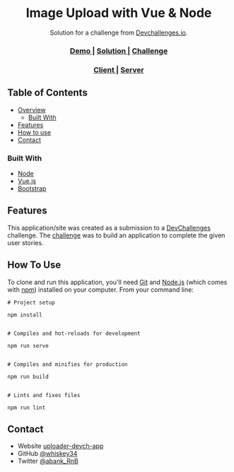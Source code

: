 <!-- Please update value in the {}  -->

<h1 align="center">Image Upload with Vue & Node</h1>

<div align="center">
   Solution for a challenge from  <a href="http://devchallenges.io" target="_blank">Devchallenges.io</a>.
</div>

<div align="center">
  <h3>
    <a href="https://uploader-devch-app.herokuapp.com">
      Demo
    </a>
    <span> | </span>
    <a href="https://devchallenges.io/solutions/PDSEWZ7kXNGpUwZHO9NP">
      Solution
    </a>
    <span> | </span>
    <a href="https://devchallenges.io/challenges/O2iGT9yBd6xZBrOcVirx">
      Challenge
    </a>
  </h3>
  <h3>
    <a href="https://github.com/whiskey34/img-uploader-client">
      Client
    </a>
    <span> | </span>
    <a href="https://github.com/whiskey34/img-uploader-server">
      Server
    </a>
  </h3>
</div>

<!-- TABLE OF CONTENTS -->

## Table of Contents

- [Overview](#overview)
  - [Built With](#built-with)
- [Features](#features)
- [How to use](#how-to-use)
- [Contact](#contact)

<!-- OVERVIEW -->

### Built With

<!-- This section should list any major frameworks that you built your project using. Here are a few examples.-->

- [Node](https://nodejs.org/)
- [Vue.js](https://vuejs.org/)
- [Bootstrap](https://bootstrap.com/)

## Features

<!-- List the features of your application or follow the template. Don't share the figma file here :) -->

This application/site was created as a submission to a [DevChallenges](https://devchallenges.io/challenges) challenge. The [challenge](https://devchallenges.io/challenges/O2iGT9yBd6xZBrOcVirx) was to build an application to complete the given user stories.

## How To Use

<!-- Example: -->

To clone and run this application, you'll need [Git](https://git-scm.com) and [Node.js](https://nodejs.org/en/download/) (which comes with [npm](http://npmjs.com)) installed on your computer. From your command line:

```
# Project setup

npm install


# Compiles and hot-reloads for development

npm run serve


# Compiles and minifies for production

npm run build


# Lints and fixes files

npm run lint

```

## Contact

- Website [uploader-devch-app](https://uploader-devch-app.herokuapp.com)
- GitHub [@whiskey34](https://github.com/whiskey34)
- Twitter [@abank_RnB](https://twitter.com/abank_RnB)
